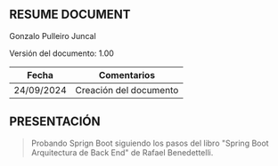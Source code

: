 ## RESUME DOCUMENT

Gonzalo Pulleiro Juncal 

Versión del documento:  1.00 

| Fecha | Comentarios |
| --- | --- |
| 24/09/2024  | Creación del documento |


## PRESENTACIÓN

> Probando Sprign Boot siguiendo los pasos del libro
> "Spring Boot Arquitectura de Back End" de Rafael Benedettelli. 